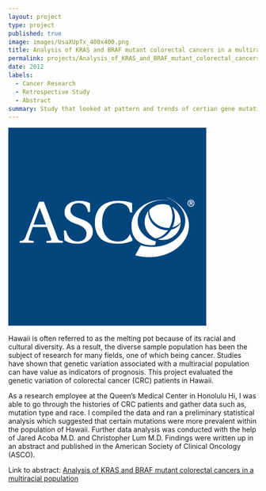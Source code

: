 ```yaml
---
layout: project
type: project
published: true
image: images/UsaXUpTx_400x400.png
title: Analysis of KRAS and BRAF mutant colorectal cancers in a multiracial population
permalink: projects/Analysis_of_KRAS_and_BRAF_mutant_colorectal_cancers_in_a_multiracial_population
date: 2012
labels:
  - Cancer Research
  - Retrospective Study
  - Abstract
summary: Study that looked at pattern and trends of certian gene mutations and their correlation to survival rates for a multiracial population.
---
```


<img class="ui medium right floated rounded image" src="../images/UsaXUpTx_400x400.png">

Hawaii is often referred to as the melting pot because of its racial and cultural diversity.  As a result, the diverse sample population has been the subject of research for many fields, one of which being cancer.  Studies have shown that genetic variation associated with a multiracial population can have value as indicators of prognosis.  This project evaluated the genetic variation of colorectal cancer (CRC) patients in Hawaii.    

As a research employee at the Queen’s Medical Center in Honolulu Hi, I was able to go through the histories of CRC patients and gather data such as, mutation type and race.  I compiled the data and ran a preliminary statistical analysis which suggested that certain mutations were more prevalent within the population of Hawaii.   Further data analysis was conducted with the help of Jared Acoba M.D. and Christopher Lum M.D.  Findings were written up in an abstract and published in the American Society of Clinical Oncology (ASCO).

 
Link to abstract: <a href="http://meetinglibrary.asco.org/content/99452-114"><i class="large github icon"></i>Analysis of KRAS and BRAF mutant colorectal cancers in a multiracial population</a>
